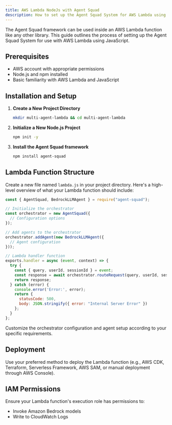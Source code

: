 ```yaml
---
title: AWS Lambda NodeJs with Agent Squad
description: How to set up the Agent Squad System for AWS Lambda using JavaScript
---
```


The Agent Squad framework can be used inside an AWS Lambda function like any other library. This guide outlines the process of setting up the Agent Squad System for use with AWS Lambda using JavaScript.

## Prerequisites

- AWS account with appropriate permissions
- Node.js and npm installed
- Basic familiarity with AWS Lambda and JavaScript

## Installation and Setup

1. **Create a New Project Directory**

   ```bash
   mkdir multi-agent-lambda && cd multi-agent-lambda
   ```

2. **Initialize a New Node.js Project**

   ```bash
   npm init -y
   ```

3. **Install the Agent Squad framework**

   ```bash
   npm install agent-squad
   ```

## Lambda Function Structure

Create a new file named `lambda.js` in your project directory. Here's a high-level overview of what your Lambda function should include:

```javascript
const { AgentSquad, BedrockLLMAgent } = require("agent-squad");

// Initialize the orchestrator
const orchestrator = new AgentSquad({
  // Configuration options
});

// Add agents to the orchestrator
orchestrator.addAgent(new BedrockLLMAgent({
  // Agent configuration
}));

// Lambda handler function
exports.handler = async (event, context) => {
  try {
    const { query, userId, sessionId } = event;
    const response = await orchestrator.routeRequest(query, userId, sessionId);
    return response;
  } catch (error) {
    console.error('Error:', error);
    return {
      statusCode: 500,
      body: JSON.stringify({ error: "Internal Server Error" })
    };
  }
};
```

Customize the orchestrator configuration and agent setup according to your specific requirements.

## Deployment

Use your preferred method to deploy the Lambda function (e.g., AWS CDK, Terraform, Serverless Framework, AWS SAM, or manual deployment through AWS Console).

## IAM Permissions

Ensure your Lambda function's execution role has permissions to:
- Invoke Amazon Bedrock models
- Write to CloudWatch Logs

